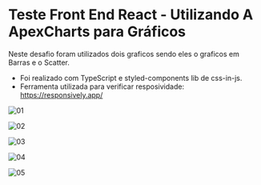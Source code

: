 # Teste Front End React - Utilizando A ApexCharts para Gráficos

Neste desafio foram utilizados dois graficos sendo eles o graficos em Barras e o Scatter.

- Foi realizado com TypeScript e styled-components lib de css-in-js.
- Ferramenta utilizada para verificar resposividade: https://responsively.app/

![01](https://user-images.githubusercontent.com/39178001/173680066-ebacddfb-e090-4f96-8d4a-c36a96b2b40a.png)

![02](https://user-images.githubusercontent.com/39178001/173680109-51b78e58-4904-40e2-8ae7-ba271438e815.png)

![03](https://user-images.githubusercontent.com/39178001/175566345-a8d402d5-c5f6-4f7d-a50c-b8db45057758.png)

![04](https://user-images.githubusercontent.com/39178001/173680192-e2b812c9-9d75-417f-9ba6-b175dfc2c1c4.png)

![05](https://user-images.githubusercontent.com/39178001/175566498-9f556e16-637c-4f6e-9ae1-f900dced101e.png)
